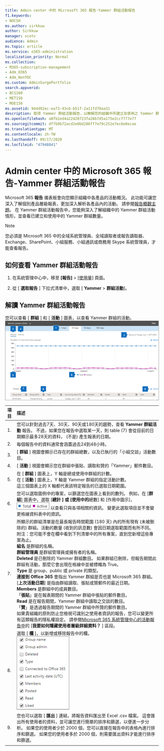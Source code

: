 ```yaml
---
title: Admin center 中的 Microsoft 365 報告-Yammer 群組活動報告
f1.keywords:
- NOCSH
ms.author: sirkkuw
author: Sirkkuw
manager: scotv
audience: Admin
ms.topic: article
ms.service: o365-administration
localization_priority: Normal
ms.collection:
- M365-subscription-management
- Adm_O365
- Adm_NonTOC
ms.custom: AdminSurgePortfolio
search.appverid:
- BCS160
- MET150
- MOE150
ms.assetid: 94dd92ec-ea73-43c6-b51f-2a11fd78aa31
description: 取得 Yammer 群組活動報告，以瞭解您的組織中所建立及使用之 Yammer 群組的數目，以及其活動。
ms.openlocfilehash: a8fb1ed4a22420723fa28b7d5a175e2ccf777e77
ms.sourcegitcommit: dffb9b72acd2e0bd286ff7e79c251e7ec6e8ecae
ms.translationtype: MT
ms.contentlocale: zh-TW
ms.lasthandoff: 09/17/2020
ms.locfileid: "47948841"
---
```

# <a name="microsoft-365-reports-in-the-admin-center---yammer-groups-activity-report"></a>Admin center 中的 Microsoft 365 報告-Yammer 群組活動報告

Microsoft 365 **報告** 儀表板會向您顯示組織中各產品的活動概況。 此功能可讓您深入了解個別產品層級報表，更加深入解析各產品內的活動。 請參閱[報告概觀主題](activity-reports.md)。 在 Yammer 群組活動報告中，您能夠深入了解組織中的 Yammer 群組活動情形，並查看已建立和使用中的 Yammer 群組數量。
  
> [!NOTE]
> 您必須是 Microsoft 365 中的全域系統管理員、全域讀取者或報告讀取器、Exchange、SharePoint、小組服務、小組通訊或商務用 Skype 系統管理員，才能查看報告。  

## <a name="how-to-get-to-the-yammer-groups-activity-report"></a>如何查看 Yammer 群組活動報告

1. 在系統管理中心中，移至 **[報告]** \> <a href="https://go.microsoft.com/fwlink/p/?linkid=2074756" target="_blank">[使用量]</a> 頁面。

    
2. 從 [ **選取報告** ] 下拉式清單中，選取 [ **Yammer** \> **群組活動**]。
  
## <a name="interpret-the-yammer-groups-activity-report"></a>解讀 Yammer 群組活動報告

您可以查看 [ **群組** ] 和 [ **活動** ] 圖表，以查看 Yammer 群組的活動。<br/>![Yammer groups activity chart](../../media/4ba4ea03-2f74-4d86-8c63-2b18477c9769.png)
  
|項目|描述|
|:-----|:-----|
|1.  <br/> |您可以針對過去7天、30天、90天或180天的趨勢，查看 **Yammer 群組活動** 報告。 不過，如果您在報告中選取某一天，則 table (7) 會從目前的日期顯示最多28天的資料， (不是) 產生報表的日期。  <br/> |
|2.  <br/> |每個報告中的資料通常會涵蓋過去24到48小時。 <br/> |
|3.  <br/> |[ **群組** ] 視圖會顯示已存在的群組總數，以及已執行的「小組交談」活動數目。  <br/> |
|4.  <br/> |[ **活動** ] 視圖會顯示您在群組中張貼、讀取和贊的「Yammer」郵件數目。  <br/> |
|5.  <br/> | 在 [ **群組** ] 圖表上，Y 軸是總或使用中群組的計數。  <br/>  在 [ **活動** ] 圖表上，Y 軸是 Yammer 群組的指定活動計數。  <br/>  這三個圖表上的 X 軸都代表該特定報告的已選取日期範圍。  <br/> |
|6.  <br/> |您可以選取圖例中的專案，以篩選您在圖表上看到的數列。 例如，在 [**群組**] 圖表中，選取 [**總計** **] 或 [使用中的**總數] 和 [作用中圖示]， ![ ](../../media/8eebd496-5955-4419-8d53-5f3ba1ad1c88.png) 以查看只與各項相關的資訊。   變更此選取項目並不會變更格線資料表中的資訊。  <br/> |
|7.  <br/> | 所顯示的群組清單是在最長報告時間範圍 (180 天) 內的所有現有 (未被刪除的) 群組。活動的數量 (收到的訊息數) 會因日期選取範圍而有所不同。  <br/> 附注：您可能不會在欄中看到下列清單中的所有專案，直到您新增這些專案為止。<br/>**組名** 是群組的名稱。  <br/> **群組管理員** 是群組管理員或擁有者的名稱。  <br/> **Deleted** 是已刪除的 Yammer 群組數目。 如果群組已刪除，但報告期間此群組有活動，那麼它會出現在格線中並被標幟為 True。  <br/> **Type** 是 group、public 或 private 的類型。  <br/> **連接到 Office 365** 會指出 Yammer 群組是否也是 Microsoft 365 群組。  <br/> [**上次活動日期**] 是指由群組讀取、張貼或贊郵件的最近日期。  <br/> **Members** 是群組中的成員數目。  <br/> 「**張貼**」是在報表期間的 Yammer 群組中張貼的郵件數目。  <br/> **Read** 是在報告期間，Yammer 群組中讀取之交談的數目。  <br/> 「**贊**」是透過報告期間的 Yammer 群組中所贊的郵件數目。  <br/>  如果貴組織的原則防止您檢視可識別之使用者資訊的報告，您可以變更所有這類報告的隱私權設定。 請參閱[Microsoft 365 系統管理中心的活動報告中](activity-reports.md)的 [**我要如何隱藏使用者層級詳細資料？** ] 區段。  <br/> |
|8.  <br/> |選取 [ **欄** ]，以新增或移除報告中的欄。  <br/> ![Yammer groups activity - choose columns](../../media/31bd549b-363d-4888-a45d-7af6fedb3588.png)|
|9.  <br/> |您也可以選取 [ **匯出** ] 連結，將報告資料匯出至 Excel .csv 檔案。 這會匯出所有使用者的資料，並可讓您進行簡單的排序和篩選，以便進一步分析。 如果您的使用者少於 2000 個，您可以直接在報告中的表格內進行排序和篩選。 如果您的使用者多於 2000 個，則需要匯出資料才能進行排序和篩選。  <br/> |
|||
   

